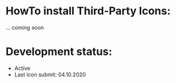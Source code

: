 # HowTo install Third-Party Icons:
... coming soon

# Development status:
 - Active
 - Last icon submit: 04.10.2020
